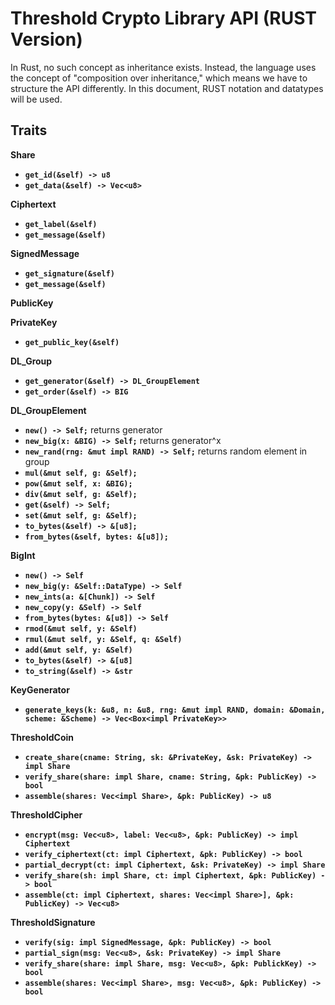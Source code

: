 # Threshold Crypto Library API (RUST Version)

In Rust, no such concept as inheritance exists. Instead, the language uses the concept of "composition over inheritance," which means we have to structure the API differently. In this document, RUST notation and datatypes will be used.

## Traits

**Share** <br>
- **`get_id(&self) -> u8`**
- **`get_data(&self) -> Vec<u8>`**

**Ciphertext**<br>
- **`get_label(&self)`**
- **`get_message(&self)`**

**SignedMessage**<br>
- **`get_signature(&self)`**
- **`get_message(&self)`**

**PublicKey** <br>

**PrivateKey** <br>
- **`get_public_key(&self)`**

**DL_Group** <br>
- **`get_generator(&self) -> DL_GroupElement`**
- **`get_order(&self) -> BIG`**

**DL_GroupElement**<br>
- **`new() -> Self;`** returns generator                            
- **`new_big(x: &BIG) -> Self;`** returns generator^x
- **`new_rand(rng: &mut impl RAND) -> Self;`** returns random element in group
- **`mul(&mut self, g: &Self);`**            
- **`pow(&mut self, x: &BIG);`**                        
- **`div(&mut self, g: &Self);`**            
- **`get(&self) -> Self;`**            
- **`set(&mut self, g: &Self);`**             
- **`to_bytes(&self) -> &[u8];`**
- **`from_bytes(&self, bytes: &[u8]);`**

**BigInt** <br>
- **`new() -> Self`**
- **`new_big(y: &Self::DataType) -> Self`**
- **`new_ints(a: &[Chunk]) -> Self`**
- **`new_copy(y: &Self) -> Self`**
- **`from_bytes(bytes: &[u8]) -> Self`**
- **`rmod(&mut self, y: &Self)`**
- **`rmul(&mut self, y: &Self, q: &Self)`**
- **`add(&mut self, y: &Self)`**
- **`to_bytes(&self) -> &[u8]`**
- **`to_string(&self) -> &str`**

**KeyGenerator**<br>
- **`generate_keys(k: &u8, n: &u8, rng: &mut impl RAND, domain: &Domain, scheme: &Scheme) -> Vec<Box<impl PrivateKey>>`**

**ThresholdCoin**<br>
- **`create_share(cname: String, sk: &PrivateKey, &sk: PrivateKey) -> impl Share`**
- **`verify_share(share: impl Share, cname: String, &pk: PublicKey) -> bool`**
- **`assemble(shares: Vec<impl Share>, &pk: PublicKey) -> u8`**

**ThresholdCipher**<br>
- **`encrypt(msg: Vec<u8>, label: Vec<u8>, &pk: PublicKey) -> impl Ciphertext`**
- **`verify_ciphertext(ct: impl Ciphertext, &pk: PublicKey) -> bool`**
- **`partial_decrypt(ct: impl Ciphertext, &sk: PrivateKey) -> impl Share`**
- **`verify_share(sh: impl Share, ct: impl Ciphertext, &pk: PublicKey) -> bool`**
- **`assemble(ct: impl Ciphertext, shares: Vec<impl Share>], &pk: PublicKey) -> Vec<u8>`**

**ThresholdSignature**<br>
- **`verify(sig: impl SignedMessage, &pk: PublicKey) -> bool`**
- **`partial_sign(msg: Vec<u8>, &sk: PrivateKey) -> impl Share`**
- **`verify_share(share: impl Share, msg: Vec<u8>, &pk: PublickKey) -> bool`**
- **`assemble(shares: Vec<impl Share>, msg: Vec<u8>, &pk: PublicKey) -> bool`**